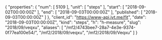 {
  "properties": {
    "num": [
      5109
    ],
    "unit": [
      "steps"
    ],
    "start": [
      "2018-09-02T00:00:00Z"
    ],
    "end": [
      "2018-09-03T00:00:00Z"
    ],
    "published": [
      "2018-09-03T00:00:00Z"
    ]
  },
  "client_id": "https://www-api.jvt.me/fit",
  "date": "2018-09-03T00:00:00Z",
  "kind": "steps",
  "h": "h-measure",
  "slug": "2018/09/veqxu",
  "aliases": [
    "/mf2/4743bee7-28a7-4e3e-9374-0f77ea100e54/",
    "/mf2/2018/09/veqxu",
    "/mf2/2018/09/Veqxu"
  ]
}
